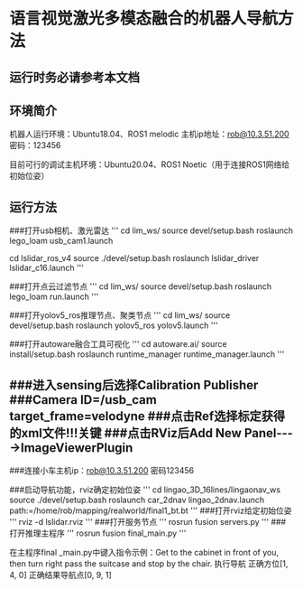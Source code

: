 # 语言视觉激光多模态融合的机器人导航方法


## 运行时务必请参考本文档

## 环境简介
机器人运行环境：Ubuntu18.04、ROS1 melodic
主机ip地址：rob@10.3.51.200   密码：123456

目前可行的调试主机环境：Ubuntu20.04、ROS1 Noetic（用于连接ROS1网络给初始位姿）



## 运行方法
###打开usb相机、激光雷达
'''
cd lim_ws/
source devel/setup.bash
roslaunch lego_loam usb_cam1.launch

cd lslidar_ros_v4
source ./devel/setup.bash
roslaunch lslidar_driver lslidar_c16.launch
'''

###打开点云过滤节点
'''
cd lim_ws/
source devel/setup.bash
roslaunch lego_loam run.launch
'''

###打开yolov5_ros推理节点、聚类节点
'''
cd lim_ws/
source devel/setup.bash
roslaunch yolov5_ros yolov5.launch
'''

###打开autoware融合工具可视化
'''
cd autoware.ai/
source install/setup.bash
roslaunch runtime_manager runtime_manager.launch
'''

###进入sensing后选择Calibration Publisher
###Camera ID=/usb_cam target_frame=velodyne
###点击Ref选择标定获得的xml文件!!!关键
###点击RViz后Add New Panel---->ImageViewerPlugin
---------------------------------------------------------------------------
###连接小车主机ip：rob@10.3.51.200 密码123456


###启动导航功能，rviz确定初始位姿
'''
cd lingao_3D_16lines/lingaonav_ws
source ./devel/setup.bash
roslaunch car_2dnav lingao_2dnav.launch path:=/home/rob/mapping/realworld/final1_bt.bt
'''
###打开rviz给定初始位姿
'''
rviz -d lslidar.rviz
'''
###打开服务节点
'''
rosrun fusion servers.py
'''
###打开推理主程序
'''
rosrun fusion final_main.py
'''

在主程序final _main.py中键入指令示例：Get to the cabinet in front of you, then turn right pass the suitcase and stop by the chair.
执行导航
正确方位[1, 4, 0] 正确结果导航点[0, 9, 1] 